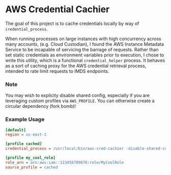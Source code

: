 # AWS Credential Cachier

The goal of this project is to cache credentials locally by way of `credential_process`.

When running processes on large instances with high concurrency across many accounts, (e.g. Cloud Custodian), I found the AWS Instance Metadata Service to be incapable of servicing the barrage of requests.  Rather than set static credentials as environment variables prior to execution, I chose to write this utility, which is a functional `credential_helper` process.  It behaves as a sort of caching proxy for the AWS credential retrieval process, intended to rate limit requests to IMDS endpoints.

### Note
You may wish to explicity disable shared config, especially if you are leveraging custom profiles via `AWS_PROFILE`.  You can otherwise create a circular dependency (fork bomb)!

### Example Usage
```ini
[default]
region = us-east-1

[profile cached]
credential_process = /usr/local/bin/aws-cred-cachier -disable-shared-config

[profile my_cool_role]
role_arn = arn:aws:iam::123456789876:role/MyCoolRole
source_profile = cached
```
